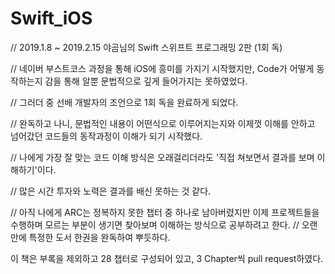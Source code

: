 # Swift_iOS
// 2019.1.8 ~ 2019.2.15 야곰님의 Swift 스위프트 프로그래밍 2판 (1회 독)

// 네이버 부스트코스 과정을 통해 iOS에 흥미를 가지기 시작했지만, Code가 어떻게 동작하는지 감을 통해 알뿐 문법적으로 깊게 들어가지는 못하였었다. 

// 그러더 중 선배 개발자의 조언으로 1회 독을 완료하게 되었다.

// 완독하고 나니, 문법적인 내용이 어떤식으로 이루어지는지와 이제껏 이해를 안하고 넘어갔던 코드들의 동작과정이 이해가 되기 시작했다.

// 나에게 가장 잘 맞는 코드 이해 방식은 오래걸리더라도 '직접 쳐보면서 결과를 보며 이해하기'이다.

// 많은 시간 투자와 노력은 결과를 배신 못하는 것 같다.

// 아직 나에게 ARC는 정복하지 못한 챕터 중 하나로 남아버렸지만 이제 프로젝트들을 수행하며 모르는 부분이 생기면 찾아보며 이해하는 방식으로 공부하려고 한다.
// 오랜만에 특정한 도서 한권을 완독하여 뿌듯하다.





이 책은 부록을 제외하고 28 챕터로 구성되어 있고, 3 Chapter씩 pull request하였다.


